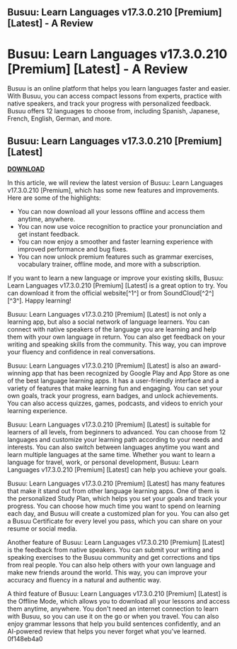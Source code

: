 ## Busuu: Learn Languages v17.3.0.210 [Premium] [Latest] - A Review

 


 
# Busuu: Learn Languages v17.3.0.210 [Premium] [Latest] - A Review
 
Busuu is an online platform that helps you learn languages faster and easier. With Busuu, you can access compact lessons from experts, practice with native speakers, and track your progress with personalized feedback. Busuu offers 12 languages to choose from, including Spanish, Japanese, French, English, German, and more.
 
## Busuu: Learn Languages v17.3.0.210 [Premium] [Latest]


[**DOWNLOAD**](https://www.google.com/url?q=https%3A%2F%2Fssurll.com%2F2tLg2X&sa=D&sntz=1&usg=AOvVaw0DxB4Wx8EDprVKP2FYDO_w)

 
In this article, we will review the latest version of Busuu: Learn Languages v17.3.0.210 [Premium], which has some new features and improvements. Here are some of the highlights:
 
- You can now download all your lessons offline and access them anytime, anywhere.
- You can now use voice recognition to practice your pronunciation and get instant feedback.
- You can now enjoy a smoother and faster learning experience with improved performance and bug fixes.
- You can now unlock premium features such as grammar exercises, vocabulary trainer, offline mode, and more with a subscription.

If you want to learn a new language or improve your existing skills, Busuu: Learn Languages v17.3.0.210 [Premium] [Latest] is a great option to try. You can download it from the official website[^1^] or from SoundCloud[^2^] [^3^]. Happy learning!
  
Busuu: Learn Languages v17.3.0.210 [Premium] [Latest] is not only a learning app, but also a social network of language learners. You can connect with native speakers of the language you are learning and help them with your own language in return. You can also get feedback on your writing and speaking skills from the community. This way, you can improve your fluency and confidence in real conversations.
 
Busuu: Learn Languages v17.3.0.210 [Premium] [Latest] is also an award-winning app that has been recognized by Google Play and App Store as one of the best language learning apps. It has a user-friendly interface and a variety of features that make learning fun and engaging. You can set your own goals, track your progress, earn badges, and unlock achievements. You can also access quizzes, games, podcasts, and videos to enrich your learning experience.
 
Busuu: Learn Languages v17.3.0.210 [Premium] [Latest] is suitable for learners of all levels, from beginners to advanced. You can choose from 12 languages and customize your learning path according to your needs and interests. You can also switch between languages anytime you want and learn multiple languages at the same time. Whether you want to learn a language for travel, work, or personal development, Busuu: Learn Languages v17.3.0.210 [Premium] [Latest] can help you achieve your goals.
  
Busuu: Learn Languages v17.3.0.210 [Premium] [Latest] has many features that make it stand out from other language learning apps. One of them is the personalized Study Plan, which helps you set your goals and track your progress. You can choose how much time you want to spend on learning each day, and Busuu will create a customized plan for you. You can also get a Busuu Certificate for every level you pass, which you can share on your resume or social media.
 
Another feature of Busuu: Learn Languages v17.3.0.210 [Premium] [Latest] is the feedback from native speakers. You can submit your writing and speaking exercises to the Busuu community and get corrections and tips from real people. You can also help others with your own language and make new friends around the world. This way, you can improve your accuracy and fluency in a natural and authentic way.
 
A third feature of Busuu: Learn Languages v17.3.0.210 [Premium] [Latest] is the Offline Mode, which allows you to download all your lessons and access them anytime, anywhere. You don't need an internet connection to learn with Busuu, so you can use it on the go or when you travel. You can also enjoy grammar lessons that help you build sentences confidently, and an AI-powered review that helps you never forget what you've learned.
 0f148eb4a0
